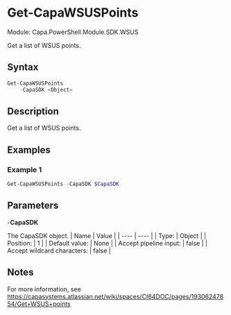# Get-CapaWSUSPoints
Module: Capa.PowerShell.Module.SDK.WSUS

Get a list of WSUS points.

## Syntax

```powershell
Get-CapaWSUSPoints
	-CapaSDK <Object>
```

## Description

Get a list of WSUS points.

## Examples

### Example 1
```powershell
Get-CapaWSUSPoints -CapaSDK $CapaSDK
```
    

## Parameters

-**CapaSDK**

The CapaSDK object.
| Name | Value |
| ---- | ---- |
| Type: | Object |
| Position: | 1 | 
| Default value: | None | 
| Accept pipeline input: | false | 
| Accept wildcard characters: | false | 


## Notes

For more information, see https://capasystems.atlassian.net/wiki/spaces/CI64DOC/pages/19306247854/Get+WSUS+points
